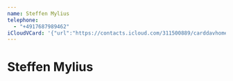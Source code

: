 ```yaml
---
name: Steffen Mylius
telephone:
  - "+4917687989462"
iCloudVCard: '{"url":"https://contacts.icloud.com/311500889/carddavhome/card/7C54EAE9-9285-4304-93DB-C4297F0E6FCF.vcf","etag":"\"lkn0hlwv\"","data":"BEGIN:VCARD\r\nVERSION:3.0\r\nFN:\r\nN:Mylius;Steffen;;;\r\nUID:0ABEADB2-634A-415A-BAA3-43E27396D36D\r\nPRODID:-//Apple Inc.//iOS 16.5.1//EN\r\nREV:2025-04-03T22:03:45Z\r\nORG:;\r\nTEL:+4917687989462\r\nEND:VCARD"}'
---
```

# Steffen Mylius